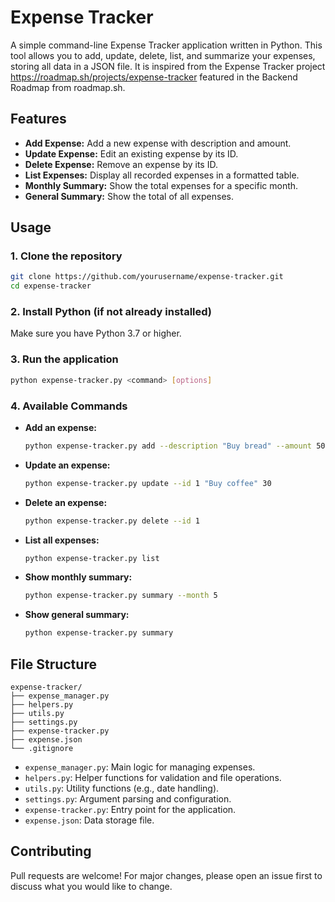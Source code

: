 # Expense Tracker

A simple command-line Expense Tracker application written in Python. This tool allows you to add, update, delete, list, and summarize your expenses, storing all data in a JSON file.
It is inspired from the Expense Tracker project https://roadmap.sh/projects/expense-tracker featured in the Backend Roadmap from roadmap.sh.

## Features

- **Add Expense:** Add a new expense with description and amount.
- **Update Expense:** Edit an existing expense by its ID.
- **Delete Expense:** Remove an expense by its ID.
- **List Expenses:** Display all recorded expenses in a formatted table.
- **Monthly Summary:** Show the total expenses for a specific month.
- **General Summary:** Show the total of all expenses.

## Usage

### 1. Clone the repository

```sh
git clone https://github.com/yourusername/expense-tracker.git
cd expense-tracker
```

### 2. Install Python (if not already installed)

Make sure you have Python 3.7 or higher.

### 3. Run the application

```sh
python expense-tracker.py <command> [options]
```

### 4. Available Commands

- **Add an expense:**
  ```sh
  python expense-tracker.py add --description "Buy bread" --amount 50
  ```

- **Update an expense:**
  ```sh
  python expense-tracker.py update --id 1 "Buy coffee" 30
  ```

- **Delete an expense:**
  ```sh
  python expense-tracker.py delete --id 1
  ```

- **List all expenses:**
  ```sh
  python expense-tracker.py list
  ```

- **Show monthly summary:**
  ```sh
  python expense-tracker.py summary --month 5
  ```

- **Show general summary:**
  ```sh
  python expense-tracker.py summary
  ```

## File Structure

```
expense-tracker/
├── expense_manager.py
├── helpers.py
├── utils.py
├── settings.py
├── expense-tracker.py
├── expense.json
└── .gitignore
```

- `expense_manager.py`: Main logic for managing expenses.
- `helpers.py`: Helper functions for validation and file operations.
- `utils.py`: Utility functions (e.g., date handling).
- `settings.py`: Argument parsing and configuration.
- `expense-tracker.py`: Entry point for the application.
- `expense.json`: Data storage file.

## Contributing

Pull requests are welcome! For major changes, please open an issue first to discuss what you would like to change.

